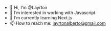 - 👋 Hi, I’m @Layrton
- 👀 I’m interested in working with Javascript
- 🌱 I’m currently learning Next.js
- 📫 How to reach me: layrtonalberto@gmail.com

<!---
Layrton/Layrton is a ✨ special ✨ repository because its `README.md` (this file) appears on your GitHub profile.
You can click the Preview link to take a look at your changes.
--->
